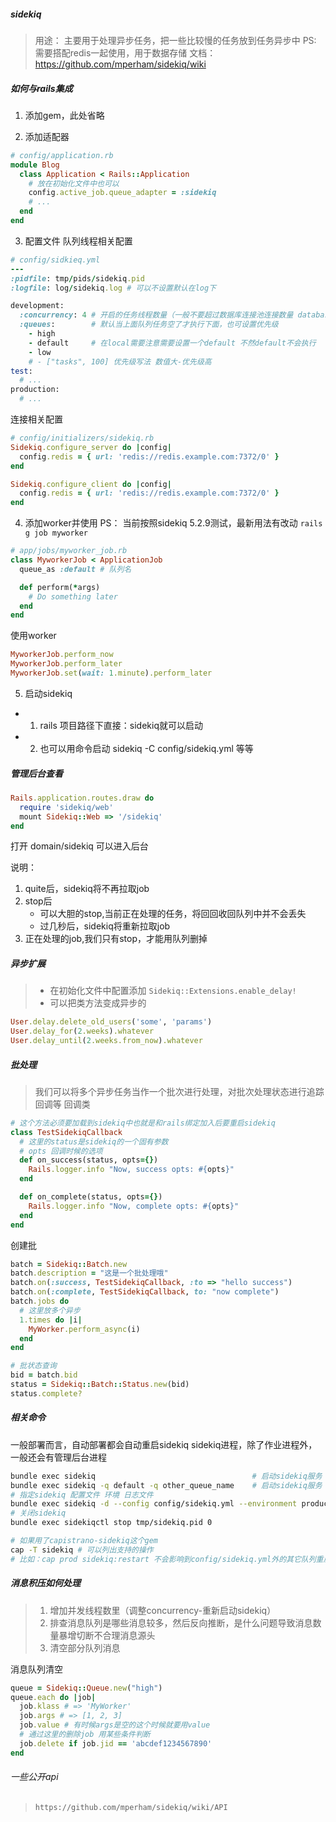 ##### sidekiq
> 用途： 主要用于处理异步任务，把一些比较慢的任务放到任务异步中
> PS: 需要搭配redis一起使用，用于数据存储
> 文档： https://github.com/mperham/sidekiq/wiki


##### 如何与rails集成
1. 添加gem，此处省略

2. 添加适配器
```ruby
# config/application.rb
module Blog
  class Application < Rails::Application
    # 放在初始化文件中也可以
    config.active_job.queue_adapter = :sidekiq
    # ...
  end
end
```

3. 配置文件
队列线程相关配置
```ruby
# config/sidkieq.yml
---
:pidfile: tmp/pids/sidekiq.pid
:logfile: log/sidekiq.log # 可以不设置默认在log下

development:
  :concurrency: 4 # 开启的任务线程数量（一般不要超过数据库连接池连接数量 database.yml pool值）
  :queues:        # 默认当上面队列任务空了才执行下面，也可设置优先级
    - high
    - default     # 在local需要注意需要设置一个default 不然default不会执行
    - low
    # - ["tasks", 100] 优先级写法 数值大-优先级高
test:
  # ...
production:
  # ...
```

连接相关配置
```ruby
# config/initializers/sidekiq.rb
Sidekiq.configure_server do |config|
  config.redis = { url: 'redis://redis.example.com:7372/0' }
end

Sidekiq.configure_client do |config|
  config.redis = { url: 'redis://redis.example.com:7372/0' }
end
```

4. 添加worker并使用
PS： 当前按照sidekiq 5.2.9测试，最新用法有改动
`rails g job myworker`
```ruby
# app/jobs/myworker_job.rb
class MyworkerJob < ApplicationJob
  queue_as :default # 队列名

  def perform(*args)
    # Do something later
  end
end
```
使用worker
```ruby
MyworkerJob.perform_now 
MyworkerJob.perform_later
MyworkerJob.set(wait: 1.minute).perform_later
```

5. 启动sidekiq
- 1. rails 项目路径下直接：sidekiq就可以启动
- 2. 也可以用命令启动 sidekiq -C config/sidekiq.yml 等等

##### 管理后台查看
```ruby
Rails.application.routes.draw do
  require 'sidekiq/web'
  mount Sidekiq::Web => '/sidekiq'
end
```
打开 domain/sidekiq 可以进入后台

说明：
1. quite后，sidekiq将不再拉取job
2. stop后
   - 可以大胆的stop,当前正在处理的任务，将回回收回队列中并不会丢失
   - 过几秒后，sidekiq将重新拉取job
3. 正在处理的job,我们只有stop，才能用队列删掉


##### 异步扩展
> - 在初始化文件中配置添加 `Sidekiq::Extensions.enable_delay! `
> - 可以把类方法变成异步的
```ruby
User.delay.delete_old_users('some', 'params')
User.delay_for(2.weeks).whatever
User.delay_until(2.weeks.from_now).whatever
```

##### 批处理
> 我们可以将多个异步任务当作一个批次进行处理，对批次处理状态进行追踪回调等
回调类
```ruby
# 这个方法必须要加载到sidekiq中也就是和rails绑定加入后要重启sidekiq
class TestSidekiqCallback
  # 这里的status是sidekiq的一个固有参数
  # opts 回调时候的选项
  def on_success(status, opts={})
    Rails.logger.info "Now, success opts: #{opts}"
  end

  def on_complete(status, opts={})
    Rails.logger.info "Now, complete opts: #{opts}"
  end
end
```
创建批
```ruby
batch = Sidekiq::Batch.new
batch.description = "这是一个批处理哦"
batch.on(:success, TestSidekiqCallback, :to => "hello success")
batch.on(:complete, TestSidekiqCallback, to: "now complete")
batch.jobs do
  # 这里放多个异步
  1.times do |i|
    MyWorker.perform_async(i)
  end
end

# 批状态查询
bid = batch.bid
status = Sidekiq::Batch::Status.new(bid)
status.complete?
```

##### 相关命令
一般部署而言，自动部署都会自动重启sidekiq
sidekiq进程，除了作业进程外，一般还会有管理后台进程
```bash
bundle exec sidekiq                                   # 启动sidekiq服务 (根据 config/sidekiq.yml)
bundle exec sidekiq -q default -q other_queue_name    # 启动sidekiq服务（队列：default 和 other_queue_name)
# 指定sidekiq 配置文件 环境 日志文件
bundle exec sidekiq -d --config config/sidekiq.yml --environment production --logfile log/sidekiq.log &
# 关闭sidekiq
bundle exec sidekiqctl stop tmp/sidekiq.pid 0

# 如果用了capistrano-sidekiq这个gem
cap -T sidekiq # 可以列出支持的操作
# 比如：cap prod sidekiq:restart 不会影响到config/sidekiq.yml外的其它队列重启
```

##### 消息积压如何处理
> 1. 增加并发线程数里（调整concurrency-重新启动sidekiq）
> 2. 排查消息队列是哪些消息较多，然后反向推断，是什么问题导致消息数量暴增切断不合理消息源头
> 3. 清空部分队列消息

消息队列清空
```ruby
queue = Sidekiq::Queue.new("high")
queue.each do |job|
  job.klass # => 'MyWorker'
  job.args # => [1, 2, 3]
  job.value # 有时候args是空的这个时候就要用value
  # 通过这里的删除job 用某些条件判断
  job.delete if job.jid == 'abcdef1234567890'
end
```

###### 一些公开api
> `https://github.com/mperham/sidekiq/wiki/API`